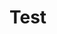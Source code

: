 # Test
<!-- <!DOCTYPE html>
<html>
  <head>
    <meta charset='utf-8'>
    <meta http-equiv="X-UA-Compatible" content="chrome=1">

    <link rel="stylesheet" type="text/css" href="stylesheets/stylesheet.css" media="screen">
    <link rel="stylesheet" type="text/css" href="stylesheets/github-dark.css" media="screen">
    <link rel="stylesheet" type="text/css" href="stylesheets/print.css" media="print">

    <title>AnimatedLEDStrip</title>
  </head>

  <body>

    <header>
      <div class="container">
        <h1>AnimatedLEDStrip</h1>
        <h2></h2>

        <section id="downloads">
          <a href="https://github.com/AnimatedLEDStrip" class="btn btn-github"><span class="icon"></span>View on GitHub</a>
        </section>
      </div>
    </header>

    <div class="container">
      <section id="main_content">
        <h1>
<a id="animatedledstrip" class="anchor" href="#animatedledstrip" aria-hidden="true"><span aria-hidden="true" class="octicon octicon-link"></span></a>AnimatedLEDStrip</h1>
<h4>The AnimatedLEDStrip set of libraries are meant to make the process of running animations on a LED strip much easier.</h4>
<p>This library also supports running concurrent animations on a LED strip. Multiple animations can be run simultaneously, even over the same part of the strip. See the <a href="https://github.com/AnimatedLEDStrip/AnimatedLEDStrip/wiki">wiki</a> for more information.</p>
<h2>
<a id="structure" class="anchor" href="#structure" aria-hidden="true"><span aria-hidden="true" class="octicon octicon-link"></span></a>Structure</h2>
<p>The libraries are designed so you have multiple options for how you integrate AnimatedLEDStrip into your project.</p>
<ul>
<li>If you want to have a solution that works out of the box with minimal effort, then you can install the <a href="https://github.com/AnimatedLEDStrip/AnimatedLEDStrip#raspberry-pi-server">server-pi</a> on a Raspberry Pi and use one of the client examples to control it</li>
<li>If you want to make your program into a client, you can import the <a href="https://github.com/AnimatedLEDStrip/AnimatedLEDStrip/blob/master/README.md#client">AnimatedLEDStripClient</a> library.
Examples of this include the <a href="https://github.com/AnimatedLEDStrip/AnimatedLEDStrip#android-client">Android app</a> and the <a href="https://github.com/AnimatedLEDStrip/AnimatedLEDStrip#raspberry-pi-touchscreen-client">Raspberry Pi Touchscreen Client</a>.
Multiple languages are supported, see the library for details.</li>
<li>If you want to control the strip directly from a Kotlin/Java program, you can import the device library for your device
<ul>
<li>If your device isn't supported, you can <a href="https://github.com/AnimatedLEDStrip/AnimatedLEDStripServer/wiki">create a new device library</a>
</li>
</ul>
</li>
</ul>
<h3>
<a id="main-libraries" class="anchor" href="#main-libraries" aria-hidden="true"><span aria-hidden="true" class="octicon octicon-link"></span></a>Main Libraries</h3>
<p>The main set of libraries includes:</p>
<h4>
<a id="core" class="anchor" href="#core" aria-hidden="true"><span aria-hidden="true" class="octicon octicon-link"></span></a><a href="https://github.com/AnimatedLEDStrip/AnimatedLEDStrip">Core</a>
</h4>
<p>Contains all the animations and generic structure for communicating with LED strips.</p>
<h4>
<a id="server" class="anchor" href="#server" aria-hidden="true"><span aria-hidden="true" class="octicon octicon-link"></span></a><a href="https://github.com/AnimatedLEDStrip/server">Server</a>
</h4>
<p>A library for running a server that runs animations on a LED strip.
The server communicates with clients to start and end animations.
Also contains a command line interface that can be used to monitor and partially control the server.
To create an executable server, this library is combined with a device library and a short main method (see the <a href="https://github.com/AnimatedLEDStrip/AnimatedLEDStrip#raspberry-pi-server">Raspberry Pi Server</a> for an example).</p>
<h4>
<a id="client" class="anchor" href="#client" aria-hidden="true"><span aria-hidden="true" class="octicon octicon-link"></span></a><a href="https://github.com/AnimatedLEDStrip/AnimatedLEDStripClient">Client</a>
</h4>
<p>A library for communicating with a server by sending JSON over socket connections.
See library for a list of supported languages.</p>
<h3>
<a id="device-libraries" class="anchor" href="#device-libraries" aria-hidden="true"><span aria-hidden="true" class="octicon octicon-link"></span></a>Device Libraries</h3>
<p>Each device that can run LEDs has its own device library.
Currently the only device supported is the Raspberry Pi, but this can be <a href="https://github.com/AnimatedLEDStrip/server/wiki">expanded to more devices</a> in the future:</p>
<ul>
<li>
<a href="https://github.com/AnimatedLEDStrip/device-pi">Raspberry Pi</a> - A device library for running
LEDs on a Raspberry Pi 3B, 3B+ or 4B</li>
</ul>
<h3>
<a id="examples" class="anchor" href="#examples" aria-hidden="true"><span aria-hidden="true" class="octicon octicon-link"></span></a>Examples</h3>
<h4>
<a id="raspberry-pi-server" class="anchor" href="#raspberry-pi-server" aria-hidden="true"><span aria-hidden="true" class="octicon octicon-link"></span></a><a href="https://github.com/AnimatedLEDStrip/server-pi">Raspberry Pi Server</a>
</h4>
<p>This repository contains an example implementation of a server for a Raspberry Pi.
This can be used as-is with no modification, or can be used as a template for creating servers on Raspberry Pis or other devices.
The repository includes support for installation using <a href="https://github.com/AnimatedLEDStrip/AnimatedLEDStripPiServerExample#install"><code>ansible-pull</code></a>, further simplifying the install process.</p>
<h4>
<a id="raspberry-pi-touchscreen-client" class="anchor" href="#raspberry-pi-touchscreen-client" aria-hidden="true"><span aria-hidden="true" class="octicon octicon-link"></span></a><a href="https://github.com/AnimatedLEDStrip/AnimatedLEDStripGUI">Raspberry Pi Touchscreen Client</a>
</h4>
<p>This repository contains an example of a GUI that uses the AnimatedLEDStripClient library to communicate with an AnimatedLEDStripServer.
Built with <a href="https://tornadofx.io/">TornadoFX</a>, it is designed to run on a Raspberry Pi with the official 7" touchscreen, though it can be run on any device with Java 8 and JavaFX installed.</p>
<h4>
<a id="android-client" class="anchor" href="#android-client" aria-hidden="true"><span aria-hidden="true" class="octicon octicon-link"></span></a><a href="https://github.com/AnimatedLEDStrip/AnimatedLEDStripAndroidControl">Android Client</a>
</h4>
<p>An Android app that uses the AnimatedLEDStripClient library to communicate with an AnimatedLEDStripServer.</p>
<h3>
<a id="other" class="anchor" href="#other" aria-hidden="true"><span aria-hidden="true" class="octicon octicon-link"></span></a>Other</h3>
<h4>
<a id="arduino-library" class="anchor" href="#arduino-library" aria-hidden="true"><span aria-hidden="true" class="octicon octicon-link"></span></a><a href="https://github.com/AnimatedLEDStrip/AnimatedLEDStripCppArduino">Arduino Library</a>
</h4>
<p>Also included in the set of libraries is one written in C++ for Arduinos.
This is the library that started AnimatedLEDStrip.
See our <a href="https://github.com/AnimatedLEDStrip/AnimatedLEDStrip/wiki#history">history</a> for more details.</p>
      </section>
    </div>

    
  </body>
</html>
 -->
